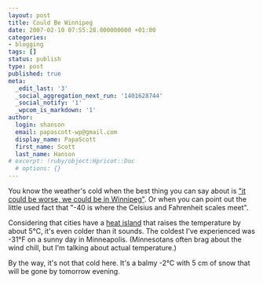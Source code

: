 ```yaml
---
layout: post
title: Could Be Winnipeg
date: 2007-02-10 07:55:28.000000000 +01:00
categories:
- blogging
tags: []
status: publish
type: post
published: true
meta:
  _edit_last: '3'
  _social_aggregation_next_run: '1401628744'
  _social_notify: '1'
  _wpcom_is_markdown: '1'
author:
  login: shanson
  email: papascott-wp@gmail.com
  display_name: PapaScott
  first_name: Scott
  last_name: Hanson
# excerpt: !ruby/object:Hpricot::Doc
  # options: {}
---
```

<p>You know the weather's cold when the best thing you can say about is <a href="http://accordionguy.blogware.com/blog/_archives/2007/2/9/2721696.html">"it could be worse, we could be in Winnipeg"</a>. Or when you can point out the little used fact that "-40 is where the Celsius and Fahrenheit scales meet".</p>
<p>Considering that cities have a <a href="http://en.wikipedia.org/wiki/Heat_island">heat island</a> that raises the temperature by about 5°C, it's even colder than it sounds. The coldest I've experienced was -31°F on a sunny day in Minneapolis. (Minnesotans often brag about the wind chill, but I'm talking about actual temperature.)</p>
<p>By the way, it's not that cold here. It's a balmy -2°C with 5 cm of snow that will be gone by tomorrow evening.</p>
